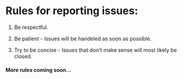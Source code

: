 # Rules for reporting issues:

1. Be respectful.

2. Be patient - Issues will be handeled as soon as possible.

3. Try to be concise -  Issues that don't make sense will most likely be closed. 

#### More rules coming soon...
